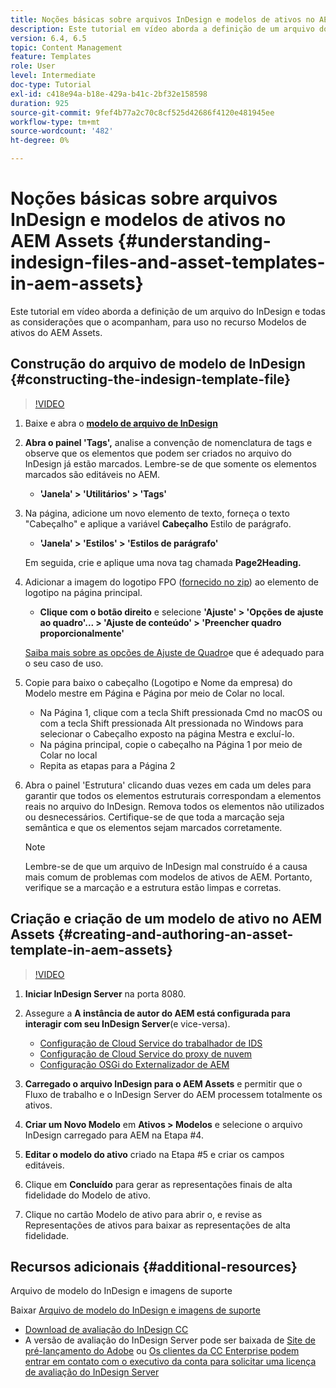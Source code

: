 ```yaml
---
title: Noções básicas sobre arquivos InDesign e modelos de ativos no AEM Assets
description: Este tutorial em vídeo aborda a definição de um arquivo do InDesign e todas as considerações que o acompanham, para uso no recurso Modelos de ativos do AEM Assets.
version: 6.4, 6.5
topic: Content Management
feature: Templates
role: User
level: Intermediate
doc-type: Tutorial
exl-id: c418e94a-b18e-429a-b41c-2bf32e158598
duration: 925
source-git-commit: 9fef4b77a2c70c8cf525d42686f4120e481945ee
workflow-type: tm+mt
source-wordcount: '482'
ht-degree: 0%

---
```


# Noções básicas sobre arquivos InDesign e modelos de ativos no AEM Assets {#understanding-indesign-files-and-asset-templates-in-aem-assets}

Este tutorial em vídeo aborda a definição de um arquivo do InDesign e todas as considerações que o acompanham, para uso no recurso Modelos de ativos do AEM Assets.

## Construção do arquivo de modelo de InDesign {#constructing-the-indesign-template-file}

>[!VIDEO](https://video.tv.adobe.com/v/19293?quality=12&learn=on)

1. Baixe e abra o [**modelo de arquivo de InDesign**](assets/asset-templates-tutorial-video--supporting-files.zip)
2. **Abra o painel &#39;Tags&#39;,** analise a convenção de nomenclatura de tags e observe que os elementos que podem ser criados no arquivo do InDesign já estão marcados. Lembre-se de que somente os elementos marcados são editáveis no AEM.

   * **&#39;Janela&#39; > &#39;Utilitários&#39; > &#39;Tags&#39;**

3. Na página, adicione um novo elemento de texto, forneça o texto &quot;Cabeçalho&quot; e aplique a variável **Cabeçalho** Estilo de parágrafo.

   * **&#39;Janela&#39; > &#39;Estilos&#39; > &#39;Estilos de parágrafo&#39;**

   Em seguida, crie e aplique uma nova tag chamada **Page2Heading.**

4. Adicionar a imagem do logotipo FPO ([fornecido no zip](assets/asset-templates-tutorial-video--supporting-files.zip)) ao elemento de logotipo na página principal.

   * **Clique com o botão direito** e selecione **&#39;Ajuste&#39; > &#39;Opções de ajuste ao quadro&#39;... > &#39;Ajuste de conteúdo&#39; > &#39;Preencher quadro proporcionalmente&#39;**

   [Saiba mais sobre as opções de Ajuste de Quadro](https://helpx.adobe.com/indesign/using/frames-objects.html#fitting_objects_to_frames)e que é adequado para o seu caso de uso.

5. Copie para baixo o cabeçalho (Logotipo e Nome da empresa) do Modelo mestre em Página e Página por meio de Colar no local.

   * Na Página 1, clique com a tecla Shift pressionada Cmd no macOS ou com a tecla Shift pressionada Alt pressionada no Windows para selecionar o Cabeçalho exposto na página Mestra e excluí-lo.
   * Na página principal, copie o cabeçalho na Página 1 por meio de Colar no local
   * Repita as etapas para a Página 2

6. Abra o painel &#39;Estrutura&#39; clicando duas vezes em cada um deles para garantir que todos os elementos estruturais correspondam a elementos reais no arquivo do InDesign. Remova todos os elementos não utilizados ou desnecessários. Certifique-se de que toda a marcação seja semântica e que os elementos sejam marcados corretamente.

   >[!NOTE]
   >
   >Lembre-se de que um arquivo de InDesign mal construído é a causa mais comum de problemas com modelos de ativos de AEM. Portanto, verifique se a marcação e a estrutura estão limpas e corretas.

## Criação e criação de um modelo de ativo no AEM Assets {#creating-and-authoring-an-asset-template-in-aem-assets}

>[!VIDEO](https://video.tv.adobe.com/v/19294?quality=12&learn=on)

1. **Iniciar InDesign Server** na porta 8080.
2. Assegure a **A instância de autor do AEM está configurada para interagir com seu InDesign Server**(e vice-versa).

   * [Configuração de Cloud Service do trabalhador de IDS](http://localhost:4502/etc/cloudservices/proxy/ids.html)
   * [Configuração de Cloud Service do proxy de nuvem](http://localhost:4502/etc/cloudservices/proxy.html)
   * [Configuração OSGi do Externalizador de AEM](http://localhost:4502/system/console/configMgr)

3. **Carregado o arquivo InDesign para o AEM Assets** e permitir que o Fluxo de trabalho e o InDesign Server do AEM processem totalmente os ativos.
4. **Criar um Novo Modelo** em **Ativos > Modelos** e selecione o arquivo InDesign carregado para AEM na Etapa #4.
5. **Editar o modelo do ativo** criado na Etapa #5 e criar os campos editáveis.
6. Clique em **Concluído** para gerar as representações finais de alta fidelidade do Modelo de ativo.
7. Clique no cartão Modelo de ativo para abrir o, e revise as Representações de ativos para baixar as representações de alta fidelidade.

## Recursos adicionais {#additional-resources}

Arquivo de modelo do InDesign e imagens de suporte

Baixar [Arquivo de modelo do InDesign e imagens de suporte](assets/asset-templates-tutorial-video--supporting-files-1.zip)

* [Download de avaliação do InDesign CC](https://creative.adobe.com/products/download/indesign)
* A versão de avaliação do InDesign Server pode ser baixada de [Site de pré-lançamento do Adobe](https://www.adobeprerelease.com/) ou [Os clientes da CC Enterprise podem entrar em contato com o executivo da conta para solicitar uma licença de avaliação do InDesign Server](https://www.adobe.com/products/indesignserver/faq.html)
